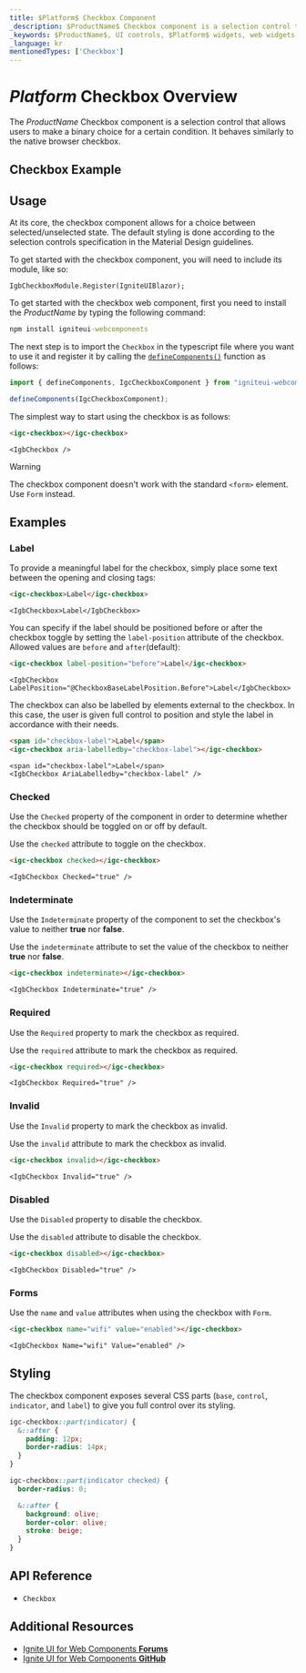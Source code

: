 ```yaml
---
title: $Platform$ Checkbox Component
_description: $ProductName$ Checkbox component is a selection control that allows users to make a binary choice for a certain condition.
_keywords: $ProductName$, UI controls, $Platform$ widgets, web widgets, UI widgets, $Platform$, Native $Platform$ Components Suite, Native $Platform$ Controls, Native $Platform$ Components Library, $Platform$ Checkbox components, $Platform$ Checkbox controls
_language: kr
mentionedTypes: ['Checkbox']
---
```


# $Platform$ Checkbox Overview

The $ProductName$ Checkbox component is a selection control that allows users to make a binary choice for a certain condition. It behaves similarly to the native browser checkbox.

<div class="divider"></div>

## Checkbox Example

<code-view style="height: 100px"
           data-demos-base-url="{environment:demosBaseUrl}"
           iframe-src="{environment:demosBaseUrl}/inputs/checkbox-sample-1" alt="$Platform$ Checkbox Example"
           github-src="inputs/checkbox/sample-1">
</code-view>

<div class="divider--half"></div>

## Usage

At its core, the checkbox component allows for a choice between selected/unselected state. The default styling is done according to the selection controls specification in the Material Design guidelines.

<!-- Blazor -->

To get started with the checkbox component, you will need to include its module, like so:

```razor
IgbCheckboxModule.Register(IgniteUIBlazor);
```

<!-- end:Blazor>

<!-- WebComponents -->

To get started with the checkbox web component, first you need to install the $ProductName$ by typing the following command:

```cmd
npm install igniteui-webcomponents
```

The next step is to import the `Checkbox` in the typescript file where you want to use it and register it by calling the [`defineComponents()`]({environment:wcApiUrl}/index.html#defineComponents) function as follows:

```ts
import { defineComponents, IgcCheckboxComponent } from "igniteui-webcomponents";

defineComponents(IgcCheckboxComponent);
```

<!-- end: WebComponents -->

The simplest way to start using the checkbox is as follows:

```html
<igc-checkbox></igc-checkbox>
```

```razor
<IgbCheckbox />
```

>[!WARNING]
> The checkbox component doesn't work with the standard `<form>` element. Use `Form` instead.


## Examples

### Label

To provide a meaningful label for the checkbox, simply place some text between the opening and closing tags:

```html
<igc-checkbox>Label</igc-checkbox>
```

```razor
<IgbCheckbox>Label</IgbCheckbox>
```

You can specify if the label should be positioned before or after the checkbox toggle by setting the `label-position` attribute of the checkbox. Allowed values are `before` and `after`(default):


```html
<igc-checkbox label-position="before">Label</igc-checkbox>
```

```razor
<IgbCheckbox LabelPosition="@CheckboxBaseLabelPosition.Before">Label</IgbCheckbox>
```

The checkbox can also be labelled by elements external to the checkbox. In this case, the user is given full control to position and style the label in accordance with their needs.

```html
<span id="checkbox-label">Label</span>
<igc-checkbox aria-labelledby="checkbox-label"></igc-checkbox>
```

```razor
<span id="checkbox-label">Label</span>
<IgbCheckbox AriaLabelledby="checkbox-label" />
```

<code-view style="height: 100px"
           data-demos-base-url="{environment:dvDemosBaseUrl}"
           iframe-src="{environment:dvDemosBaseUrl}/inputs/checkbox-label"
           alt="$Platform$ Checkbox Example"
           github-src="inputs/checkbox/label">
</code-view>

### Checked

<!-- Blazor -->

Use the `Checked` property of the component in order to determine whether the checkbox should be toggled on or off by default.

<!-- end: Blazor -->

<!-- WebComponents -->

Use the `checked` attribute to toggle on the checkbox.

<!-- end: WebComponents -->

```html
<igc-checkbox checked></igc-checkbox>
```

```razor
<IgbCheckbox Checked="true" />
```

<code-view style="height: 100px"
           data-demos-base-url="{environment:dvDemosBaseUrl}"
           iframe-src="{environment:dvDemosBaseUrl}/inputs/checkbox-checked"
           alt="$Platform$ Checkbox Example"
           github-src="inputs/checkbox/checked">
</code-view>

### Indeterminate

<!-- Blazor -->

Use the `Indeterminate` property of the component to set the checkbox's value to neither **true** nor **false**.

<!-- end: Blazor -->

<!-- WebComponents -->

Use the `indeterminate` attribute to set the value of the checkbox to neither **true** nor **false**.

<!-- end: WebComponents -->

```html
<igc-checkbox indeterminate></igc-checkbox>
```

```razor
<IgbCheckbox Indeterminate="true" />
```

<code-view style="height: 100px"
           data-demos-base-url="{environment:dvDemosBaseUrl}"
           iframe-src="{environment:dvDemosBaseUrl}/inputs/checkbox-indeterminate"
           alt="$Platform$ Checkbox Example"
           github-src="inputs/checkbox/indeterminate">
</code-view>

### Required

<!-- Blazor -->

Use the `Required` property to mark the checkbox as required.

<!-- end: Blazor -->

<!-- WebComponents -->

Use the `required` attribute to mark the checkbox as required.

<!-- end: WebComponents -->

```html
<igc-checkbox required></igc-checkbox>
```

```razor
<IgbCheckbox Required="true" />
```

### Invalid

<!-- Blazor -->

Use the `Invalid` property to mark the checkbox as invalid.

<!-- end: Blazor -->

<!-- WebComponents -->

Use the `invalid` attribute to mark the checkbox as invalid.

<!-- end: WebComponents -->

```html
<igc-checkbox invalid></igc-checkbox>
```

```razor
<IgbCheckbox Invalid="true" />
```

### Disabled

<!-- Blazor -->

Use the `Disabled` property to disable the checkbox.

<!-- end: Blazor -->

<!-- WebComponents -->

Use the `disabled` attribute to disable the checkbox.

<!-- end: WebComponents -->

```html
<igc-checkbox disabled></igc-checkbox>
```

```razor
<IgbCheckbox Disabled="true" />
```

<code-view style="height: 100px"
           data-demos-base-url="{environment:dvDemosBaseUrl}"
           iframe-src="{environment:dvDemosBaseUrl}/inputs/checkbox-disabled"
           alt="$Platform$ Checkbox Example"
           github-src="inputs/checkbox/disabled">
</code-view>

### Forms

Use the `name` and `value` attributes when using the checkbox with `Form`.

```html
<igc-checkbox name="wifi" value="enabled"></igc-checkbox>
```

```razor
<IgbCheckbox Name="wifi" Value="enabled" />
```

## Styling

The checkbox component exposes several CSS parts (`base`, `control`, `indicator`, and `label`) to give you full control over its styling.

```css
igc-checkbox::part(indicator) {
  &::after {
    padding: 12px;
    border-radius: 14px;
  }
}

igc-checkbox::part(indicator checked) {
  border-radius: 0;

  &::after {
    background: olive;
    border-color: olive;
    stroke: beige;
  }
}
```

## API Reference

* `Checkbox`

## Additional Resources

<div class="divider--half"></div>

* [Ignite UI for Web Components **Forums**](https://www.infragistics.com/community/forums/f/ignite-ui-for-web-components)
* [Ignite UI for Web Components **GitHub**](https://github.com/IgniteUI/igniteui-webcomponents)
